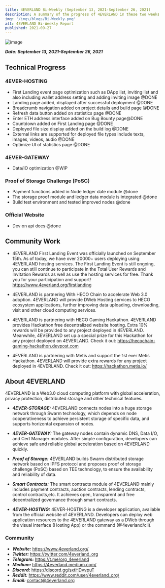 ```yaml
---
title: 4EVERLAND Bi-Weekly (September 13, 2021-September 26, 2021)
description: A summary of the progress of 4EVERLAND in these two weeks.
img: '/imgs/blogs/Bi-Weekly.png'
alt: 4EVERLAND Bi-Weekly Report
published: 2021-09-27
---
```


![image](/imgs/blogs/Bi-Weekly.png)

***Date: September 13, 2021-September 26, 2021***

## Technical Progress

### 4EVER-HOSTING
- First Landing event page optimization such as DApp list, inviting list and also including wallet address setting and adding inviting image @DONE
- Landing page added, displayed after successful deployment @DONE
- Breadcrumb navigation added on project details and build page @DONE
- Refresh data button added on statistics page @DONE
- Enter ETH address interface added on Bug Bounty page@DONE
- Countdown added on First Landing page @DONE
- Deployed file size display added on the build log @DONE
- External links are supported for deployed file types include texts, images, videos, audio @DONE
- Optimize UI of statistics page @DONE

### 4EVER-GATEWAY
- Data/IO optimization @WIP

### Proof of Storage Challenge (PoSC)
- Payment functions added in Node ledger date module @done
- The storage proof module and ledger data module is integrated @done
- Build test environment and tested improved nodes @done

### Official Website
- Dev on api docs @done

## Community Work
- 4EVERLAND First Landing Event was officially launched on September 15th. As of today, we have over 20000+ users deploying using 4EVERLAND hosting services. The First Landing Event is still ongoing, you can still continue to participate in the Total User Rewards and Invitation Rewards as well as use the hosting services for free. Thank you for your participation and support! https://www.4everland.org/firstlanding

- 4EVERLAND is partnering With HECO Chain to accelerate Web 3.0 adoption. 4EVERLAND will provide DWeb Hosting services to HECO ecosystem applications, further improving data uploading, downloading, visit and other cloud computing services.

- 4EVERLAND is partnering with HECO Gaming Hackathon. 4EVERLAND provides Hackathon free decentralized website hosting. Extra 10% rewards will be provided to any project deployed in 4EVERLAND. Meanwhile, 4EVERLAND set up a special prize for this Hackathon for any project deployed on 4EVERLAND. Check it out: https://hecochain-gaming-hackathon.devpost.com

- 4EVERLAND is partnering with Metis and support the 1st ever Metis Hackathon. 4EVERLAND will provide extra rewards for any project deployed in 4EVERLAND. Check it out: https://hackathon.metis.io/

## About 4EVERLAND

4EVERLAND is a Web3.0 cloud computing platform with global acceleration, privacy protection, distributed storage and other technical features.

- ***4EVER-STORAGE:*** 4EVERLAND connects nodes into a huge storage network through Swarm technology, which depends on node cooperativeness to achieve persistent storage of specific data, and supports horizontal expansion of nodes.

- ***4EVER-GATEWAY:*** The gateway nodes contain dynamic DNS, Data I/O, and Cert Manager modules. After simple configuration, developers can achieve safe and reliable global acceleration based on 4EVERLAND quickly.

- ***Proof of Storage:*** 4EVERLAND builds Swarm distributed storage network based on IPFS protocol and proposes proof of storage challenge (PoSC) based on TEE technology, to ensure the availability and reliability of data.

- ***Smart Contracts:*** The smart contracts module of 4EVERLAND mainly includes payment contracts, auction contracts, lending contracts, control contracts,etc. It achieves open, transparent and free decentralized governance through smart contracts.

- ***4EVER-HOSTING:*** 4EVER-HOSTING is a developer application, available from the official website of 4EVERLAND. Developers can deploy web application resources to the 4EVERLAND gateway as a DWeb through the visual interface (Hosting App) or the command (@4everland/cli). 


### Community
- ***Website:*** https://www.4everland.org/ 
- ***Twitter:*** https://twitter.com/4everland_org 
- ***Telegram:*** https://t.me/org_4everland 
- ***Medium:*** https://4everland.medium.com/ 
- ***Discord:*** https://discord.gg/sxtHDvvpuT 
- ***Reddit:*** https://www.reddit.com/user/4everland_org/ 
- ***Email:*** contact@4everland.org